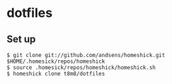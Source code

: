 # dotfiles

## Set up

```
$ git clone git://github.com/andsens/homeshick.git $HOME/.homesick/repos/homeshick
$ source .homesick/repos/homeshick/homeshick.sh
$ homeshick clone t8m8/dotfiles
```
